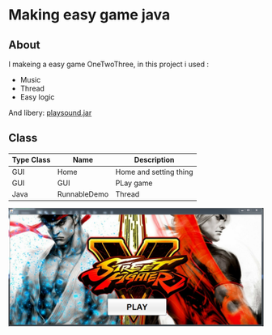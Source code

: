 # Making easy game java

## About
I makeing a easy game OneTwoThree, in this project i used :
<ul>
  <li>Music</li>
  <li>Thread</li>
  <li>Easy logic</li>
</ul>  

And libery: [playsound.jar](./../lib) <br>

## Class 

| Type Class | Name | Description |
| ------------ | ------ | ---------------------- |
| GUI | Home | Home and setting thing |
| GUI | GUI | PLay game |
| Java | RunnableDemo | Thread |


<div>
<img src="Demo.PNG" >
</div>

